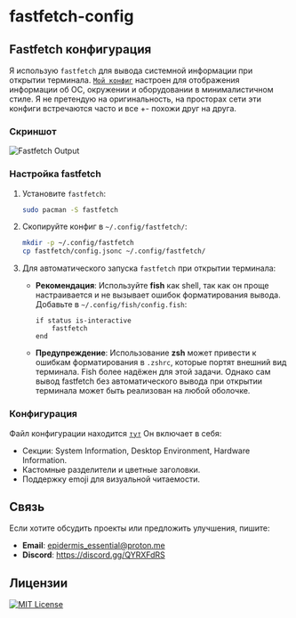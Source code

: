 # fastfetch-config

## Fastfetch конфигурация
Я использую `fastfetch` для вывода системной информации при открытии терминала. [`Мой конфиг`](https://github.com/kabanbtw/fastfetch-config/blob/main/config.json) настроен для отображения информации об ОС, окружении и оборудовании в минималистичном стиле. Я не претендую на оригинальность, на просторах сети эти конфиги встречаются часто и все +- похожи друг на друга.

### Скриншот
![Fastfetch Output](https://cdn.discordapp.com/attachments/1420790405242556522/1421010110301470760/Screenshot_From_2025-09-26_10-41-58_Edit.png?ex=68d77a4b&is=68d628cb&hm=acaa422800e14c2e579945befa37621404e6e0f6c2688977f60b35a7a476508d&)

### Настройка fastfetch
1. Установите `fastfetch`:
   ```bash
   sudo pacman -S fastfetch
   ```
2. Скопируйте конфиг в `~/.config/fastfetch/`:
   ```bash
   mkdir -p ~/.config/fastfetch
   cp fastfetch/config.jsonc ~/.config/fastfetch/
   ```
3. Для автоматического запуска `fastfetch` при открытии терминала:
   
   - **Рекомендация**: Используйте **fish** как shell, так как он проще настраивается и не вызывает ошибок форматирования вывода. Добавьте в `~/.config/fish/config.fish`:
     
     ```fish
     if status is-interactive
         fastfetch
     end
     ```
   - **Предупреждение**: Использование **zsh** может привести к ошибкам форматирования в `.zshrc`, которые портят внешний вид терминала. Fish более надёжен для этой задачи. Однако сам вывод fastfetch без автоматического вывода при открытии терминала может быть реализован на любой оболочке.

### Конфигурация
Файл конфигурации находится [`тут`](https://github.com/kabanbtw/fastfetch-config/blob/main/config.json) Он включает в себя:
- Секции: System Information, Desktop Environment, Hardware Information.
- Кастомные разделители и цветные заголовки.
- Поддержку emoji для визуальной читаемости.

## Связь
Если хотите обсудить проекты или предложить улучшения, пишите:
- **Email**: epidermis_essential@proton.me
- **Discord**: https://discord.gg/QYRXFdRS

## Лицензии



[![MIT License](https://img.shields.io/badge/License-MIT-green.svg)](https://choosealicense.com/licenses/mit/)
